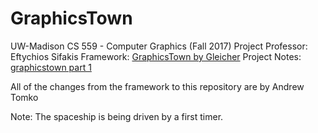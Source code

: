 # GraphicsTown #

UW-Madison CS 559 - Computer Graphics (Fall 2017) Project
Professor: Eftychios Sifakis
Framework: [GraphicsTown by Gleicher](https://github.com/uwgraphics/GraphicsTownJS2015) 
Project Notes: [graphicstown part 1](http://graphics.cs.wisc.edu/WP/cs559-fall2017/2017/11/13/programming-assignment-7-graphicstown-part-i/)

All of the changes from the framework to this repository are by Andrew Tomko

Note: The spaceship is being driven by a first timer.